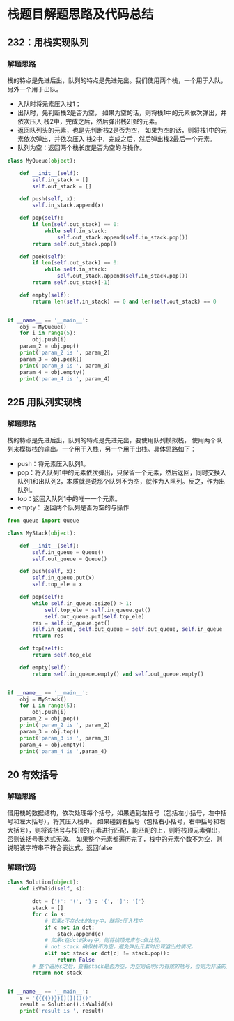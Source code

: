 # 栈题目解题思路及代码总结
## 232：用栈实现队列
### 解题思路
栈的特点是先进后出，队列的特点是先进先出。我们使用两个栈，一个用于入队，另外一个用于出队。
- 入队时将元素压入栈1；
- 出队时，先判断栈2是否为空， 如果为空的话，则将栈1中的元素依次弹出，并依次压入
栈2中，完成之后，然后弹出栈2顶的元素。
- 返回队列头的元素，也是先判断栈2是否为空， 如果为空的话，则将栈1中的元素依次弹出，并依次压入
栈2中，完成之后，然后弹出栈2最后一个元素。
- 队列为空：返回两个栈长度是否为空的与操作。
```python
class MyQueue(object):

    def __init__(self):
        self.in_stack = []
        self.out_stack = []

    def push(self, x):
        self.in_stack.append(x)

    def pop(self):
        if len(self.out_stack) == 0:
            while self.in_stack:
                self.out_stack.append(self.in_stack.pop())
        return self.out_stack.pop()

    def peek(self):
        if len(self.out_stack) == 0:
            while self.in_stack:
                self.out_stack.append(self.in_stack.pop())
        return self.out_stack[-1]

    def empty(self):
        return len(self.in_stack) == 0 and len(self.out_stack) == 0


if __name__ == '__main__':
    obj = MyQueue()
    for i in range(5):
        obj.push(i)
    param_2 = obj.pop()
    print('param_2 is ', param_2)
    param_3 = obj.peek()
    print('param_3 is ', param_3)
    param_4 = obj.empty()
    print('param_4 is ', param_4)
```
## 225 用队列实现栈
### 解题思路
栈的特点是先进后出，队列的特点是先进先出，要使用队列模拟栈， 使用两个队列来模拟栈的输出。一个用于入栈，另一个用于出栈。具体思路如下：
- push：将元素压入队列1。
- pop：将入队列1中的元素依次弹出，只保留一个元素，然后返回，同时交换入队列1和出队列2，本质就是说那个队列不为空，就作为入队列。反之，作为出队列。
- top：返回入队列1中的唯一一个元素。
- empty： 返回两个队列是否为空的与操作
```python
from queue import Queue

class MyStack(object):

    def __init__(self):
        self.in_queue = Queue()
        self.out_queue = Queue()

    def push(self, x):
        self.in_queue.put(x)
        self.top_ele = x

    def pop(self):
        while self.in_queue.qsize() > 1:
            self.top_ele = self.in_queue.get()
            self.out_queue.put(self.top_ele)
        res = self.in_queue.get()
        self.in_queue, self.out_queue = self.out_queue, self.in_queue
        return res

    def top(self):
        return self.top_ele

    def empty(self):
        return self.in_queue.empty() and self.out_queue.empty()


if __name__ == '__main__':
    obj = MyStack()
    for i in range(5):
        obj.push(i)
    param_2 = obj.pop()
    print('param_2 is ', param_2)
    param_3 = obj.top()
    print('param_3 is ', param_3)
    param_4 = obj.empty()
    print('param_4 is ',param_4)
```
## 20 有效括号
### 解题思路
借用栈的数据结构，依次处理每个括号，如果遇到左括号（包括左小括号，左中括号和左大括号），将其压入栈中。
如果碰到右括号（包括右小括号，右中括号和右大括号），则将该括号与栈顶的元素进行匹配，能匹配的上，则将栈顶元素弹出，否则该括号表达式无效。
如果整个元素都遍历完了，栈中的元素个数不为空，则说明该字符串不符合表达式。返回false
### 解题代码
```python
class Solution(object):
    def isValid(self, s):

        dct = {')': '(', '}': '{', ']': '['}
        stack = []
        for c in s:
            # 如果c不在dct的key中，就将c压入栈中
            if c not in dct:
                stack.append(c)
            # 如果c在dct的key中，则将栈顶元素与c做比较。
            # not stack 确保栈不为空，避免弹出元素时出现溢出的情况。
            elif not stack or dct[c] != stack.pop():
                return False
        # 整个遍历s之后，查看stack是否为空，为空则说明s为有效的括号，否则为非法的括号
        return not stack


if __name__ == '__main__':
    s = '{{{{}}}}[][][()()'
    result = Solution().isValid(s)
    print('result is ', result)
```